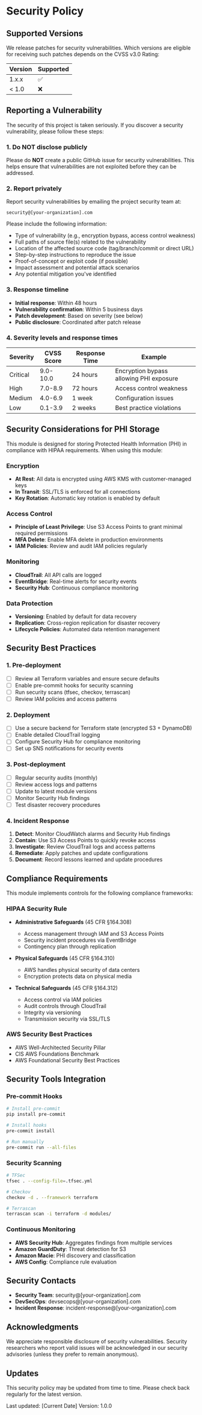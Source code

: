 # Security Policy

## Supported Versions

We release patches for security vulnerabilities. Which versions are eligible for receiving such patches depends on the CVSS v3.0 Rating:

| Version | Supported          |
| ------- | ------------------ |
| 1.x.x   | :white_check_mark: |
| < 1.0   | :x:                |

## Reporting a Vulnerability

The security of this project is taken seriously. If you discover a security vulnerability, please follow these steps:

### 1. Do NOT disclose publicly

Please do **NOT** create a public GitHub issue for security vulnerabilities. This helps ensure that vulnerabilities are not exploited before they can be addressed.

### 2. Report privately

Report security vulnerabilities by emailing the project security team at:

```
security@[your-organization].com
```

Please include the following information:

- Type of vulnerability (e.g., encryption bypass, access control weakness)
- Full paths of source file(s) related to the vulnerability
- Location of the affected source code (tag/branch/commit or direct URL)
- Step-by-step instructions to reproduce the issue
- Proof-of-concept or exploit code (if possible)
- Impact assessment and potential attack scenarios
- Any potential mitigation you've identified

### 3. Response timeline

- **Initial response**: Within 48 hours
- **Vulnerability confirmation**: Within 5 business days
- **Patch development**: Based on severity (see below)
- **Public disclosure**: Coordinated after patch release

### 4. Severity levels and response times

| Severity | CVSS Score | Response Time | Example |
|----------|------------|---------------|---------|
| Critical | 9.0-10.0 | 24 hours | Encryption bypass allowing PHI exposure |
| High | 7.0-8.9 | 72 hours | Access control weakness |
| Medium | 4.0-6.9 | 1 week | Configuration issues |
| Low | 0.1-3.9 | 2 weeks | Best practice violations |

## Security Considerations for PHI Storage

This module is designed for storing Protected Health Information (PHI) in compliance with HIPAA requirements. When using this module:

### Encryption

- **At Rest**: All data is encrypted using AWS KMS with customer-managed keys
- **In Transit**: SSL/TLS is enforced for all connections
- **Key Rotation**: Automatic key rotation is enabled by default

### Access Control

- **Principle of Least Privilege**: Use S3 Access Points to grant minimal required permissions
- **MFA Delete**: Enable MFA delete in production environments
- **IAM Policies**: Review and audit IAM policies regularly

### Monitoring

- **CloudTrail**: All API calls are logged
- **EventBridge**: Real-time alerts for security events
- **Security Hub**: Continuous compliance monitoring

### Data Protection

- **Versioning**: Enabled by default for data recovery
- **Replication**: Cross-region replication for disaster recovery
- **Lifecycle Policies**: Automated data retention management

## Security Best Practices

### 1. Pre-deployment

- [ ] Review all Terraform variables and ensure secure defaults
- [ ] Enable pre-commit hooks for security scanning
- [ ] Run security scans (tfsec, checkov, terrascan)
- [ ] Review IAM policies and access patterns

### 2. Deployment

- [ ] Use a secure backend for Terraform state (encrypted S3 + DynamoDB)
- [ ] Enable detailed CloudTrail logging
- [ ] Configure Security Hub for compliance monitoring
- [ ] Set up SNS notifications for security events

### 3. Post-deployment

- [ ] Regular security audits (monthly)
- [ ] Review access logs and patterns
- [ ] Update to latest module versions
- [ ] Monitor Security Hub findings
- [ ] Test disaster recovery procedures

### 4. Incident Response

1. **Detect**: Monitor CloudWatch alarms and Security Hub findings
2. **Contain**: Use S3 Access Points to quickly revoke access
3. **Investigate**: Review CloudTrail logs and access patterns
4. **Remediate**: Apply patches and update configurations
5. **Document**: Record lessons learned and update procedures

## Compliance Requirements

This module implements controls for the following compliance frameworks:

### HIPAA Security Rule

- **Administrative Safeguards** (45 CFR §164.308)
  - Access management through IAM and S3 Access Points
  - Security incident procedures via EventBridge
  - Contingency plan through replication

- **Physical Safeguards** (45 CFR §164.310)
  - AWS handles physical security of data centers
  - Encryption protects data on physical media

- **Technical Safeguards** (45 CFR §164.312)
  - Access control via IAM policies
  - Audit controls through CloudTrail
  - Integrity via versioning
  - Transmission security via SSL/TLS

### AWS Security Best Practices

- AWS Well-Architected Security Pillar
- CIS AWS Foundations Benchmark
- AWS Foundational Security Best Practices

## Security Tools Integration

### Pre-commit Hooks

```bash
# Install pre-commit
pip install pre-commit

# Install hooks
pre-commit install

# Run manually
pre-commit run --all-files
```

### Security Scanning

```bash
# TFSec
tfsec . --config-file=.tfsec.yml

# Checkov
checkov -d . --framework terraform

# Terrascan
terrascan scan -i terraform -d modules/
```

### Continuous Monitoring

- **AWS Security Hub**: Aggregates findings from multiple services
- **Amazon GuardDuty**: Threat detection for S3
- **Amazon Macie**: PHI discovery and classification
- **AWS Config**: Compliance rule evaluation

## Security Contacts

- **Security Team**: security@[your-organization].com
- **DevSecOps**: devsecops@[your-organization].com
- **Incident Response**: incident-response@[your-organization].com

## Acknowledgments

We appreciate responsible disclosure of security vulnerabilities. Security researchers who report valid issues will be acknowledged in our security advisories (unless they prefer to remain anonymous).

## Updates

This security policy may be updated from time to time. Please check back regularly for the latest version.

Last updated: [Current Date]
Version: 1.0.0